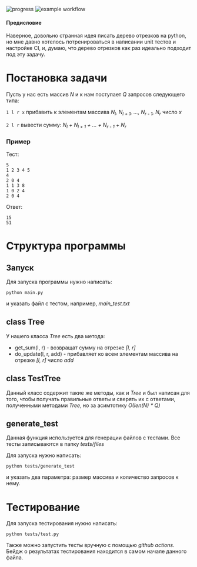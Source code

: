 ![progress][0] ![example workflow](https://github.com/vordex-dd/Segment-tree-and-CI/actions/workflows/github-actions.yml/badge.svg)
#### Предисловие
Наверное, довольно странная идея писать дерево отрезков на python, но мне давно хотелось потренироваться в написании unit тестов и настройке CI, и, думаю, что дерево отрезков как раз идеально подходит под эту задачу.

# Постановка задачи

Пусть у нас есть массив *N* и к нам поступает *Q* запросов следующего типа:

`1 l r x` прибавить к элементам массива *N<sub>l</sub>, N<sub>l + 1</sub>, ..., N<sub>r - 1</sub>, N<sub>r</sub>* число *x*

`2 l r` вывести сумму: *N<sub>l</sub> + N<sub>l + 1</sub> + ... + N<sub>r - 1</sub> + N<sub>r</sub>*

### Пример
Тест:
```
5
1 2 3 4 5
4
2 0 4
1 1 3 8
1 0 2 4
2 0 4
```
Ответ:
```
15
51
```

# Структура программы
## Запуск
Для запуска программы нужно написать:
```
python main.py
```
и указать файл с тестом, например, *main_test.txt*
## class Tree
У нашего класса *Tree* есть два метода:
- get_sum(l, r) - возвращат сумму на отрезке *[l, r]*
- do_update(l, r, add) - прибавляет ко всем элементам массива на отрезке *[l, r]* число *add*
## class TestTree
Данный класс содержит такие же методы, как и *Tree* и был написан для того, чтобы получать правильные ответы и сверять их с ответами, полученными методами *Tree*, но за асимтотику *О(len(N) * Q)*
## generate_test
Данная функция используется для генерации файлов с тестами. Все тесты записываются в папку *tests/files*

Для запуска нужно написать:
```
python tests/generate_test
```
и указать два параметра: размер массива и количество запросов к нему.

# Тестирование
Для запуска тестирования нужно написать:
```
python tests/test.py
```
Также можно запустить тесты вручную с помощью *github actions*. Бейдж о результатах тестирования находится в самом начале данного файла.

[0]:https://progress-bar.dev/75/
